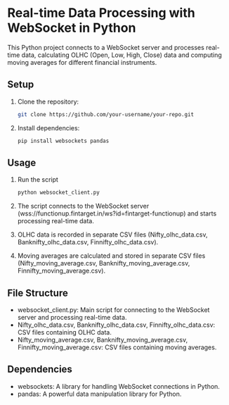 # Real-time Data Processing with WebSocket in Python

This Python project connects to a WebSocket server and processes real-time data, calculating OLHC (Open, Low, High, Close) data and computing moving averages for different financial instruments.

## Setup

1. Clone the repository:

   ```bash
   git clone https://github.com/your-username/your-repo.git

2. Install dependencies:
   
   ```bash
   pip install websockets pandas

## Usage

1. Run the script

    ```bash
    python websocket_client.py

1. The script connects to the WebSocket server (wss://functionup.fintarget.in/ws?id=fintarget-functionup) and starts processing real-time data.

2. OLHC data is recorded in separate CSV files (Nifty_olhc_data.csv, Banknifty_olhc_data.csv, Finnifty_olhc_data.csv).

3. Moving averages are calculated and stored in separate CSV files (Nifty_moving_average.csv, Banknifty_moving_average.csv, Finnifty_moving_average.csv).

## File Structure

* websocket_client.py: Main script for connecting to the WebSocket server and processing real-time data.
* Nifty_olhc_data.csv, Banknifty_olhc_data.csv, Finnifty_olhc_data.csv: CSV files containing OLHC data.
* Nifty_moving_average.csv, Banknifty_moving_average.csv, Finnifty_moving_average.csv: CSV files containing moving averages.

##  Dependencies
* websockets: A library for handling WebSocket connections in Python.
* pandas: A powerful data manipulation library for Python.

